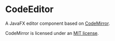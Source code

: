 # CodeEditor

A JavaFX editor component based on [CodeMirror](https://codemirror.net).

CodeMirror is licensed under an [MIT license](https://codemirror.net/LICENSE).
